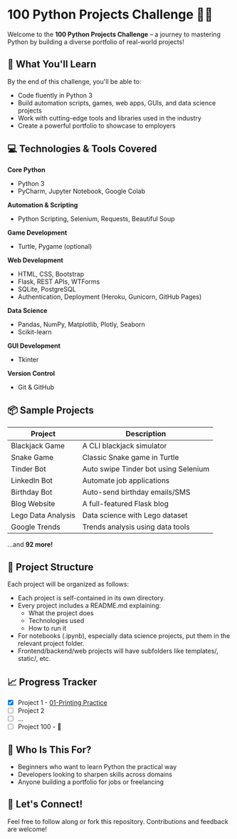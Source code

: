 # 100 Python Projects Challenge 🚀🐍

Welcome to the **100 Python Projects Challenge** – a journey to mastering Python by building a diverse portfolio of real-world projects!

## 🌟 What You'll Learn

By the end of this challenge, you'll be able to:
- Code fluently in Python 3
- Build automation scripts, games, web apps, GUIs, and data science projects
- Work with cutting-edge tools and libraries used in the industry
- Create a powerful portfolio to showcase to employers

## 💻 Technologies & Tools Covered

**Core Python**
- Python 3
- PyCharm, Jupyter Notebook, Google Colab

**Automation & Scripting**
- Python Scripting, Selenium, Requests, Beautiful Soup

**Game Development**
- Turtle, Pygame (optional)

**Web Development**
- HTML, CSS, Bootstrap
- Flask, REST APIs, WTForms
- SQLite, PostgreSQL
- Authentication, Deployment (Heroku, Gunicorn, GitHub Pages)

**Data Science**
- Pandas, NumPy, Matplotlib, Plotly, Seaborn
- Scikit-learn

**GUI Development**
- Tkinter

**Version Control**
- Git & GitHub

## 📦 Sample Projects

| Project | Description |
|--------|-------------|
| Blackjack Game | A CLI blackjack simulator |
| Snake Game | Classic Snake game in Turtle |
| Tinder Bot | Auto swipe Tinder bot using Selenium |
| LinkedIn Bot | Automate job applications |
| Birthday Bot | Auto-send birthday emails/SMS |
| Blog Website | A full-featured Flask blog |
| Lego Data Analysis | Data science with Lego dataset |
| Google Trends | Trends analysis using data tools |

…and **92 more!**

## 🚧 Project Structure

Each project will be organized as follows:

- Each project is self-contained in its own directory.
- Every project includes a README.md explaining:
    * What the project does
    * Technologies used
    * How to run it
- For notebooks (.ipynb), especially data science projects, put them in the relevant project folder.
- Frontend/backend/web projects will have subfolders like templates/, static/, etc.
  
## 📈 Progress Tracker

- [x] Project 1 - [01-Printing Practice](01-Printing-Practice/)
- [ ] Project 2
- [ ] ...
- [ ] Project 100 - 🎉

## 🧠 Who Is This For?

- Beginners who want to learn Python the practical way
- Developers looking to sharpen skills across domains
- Anyone building a portfolio for jobs or freelancing

## 🙌 Let's Connect!

Feel free to follow along or fork this repository. Contributions and feedback are welcome!
